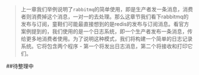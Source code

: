>上一章我们举例说明了`rabbitmq`的简单使用，即是生产者发一条消息，消费者则消费掉这个消息，一对一的去处理。那么这章节我们看下rabbitmq的发布与订阅，童鞋们可能最直接想到的是redis的发布与订阅消息。看官方案例提到的，我们使用的是一个日志系统，即一个生产者发布一条消息，传给更多地消费者使用。为了说明这种模式，我们将构建一个简单的日志记录系统。它将包含两个程序 - 第一个将发出日志消息，第二个将接收和打印它们。


##待整理中
